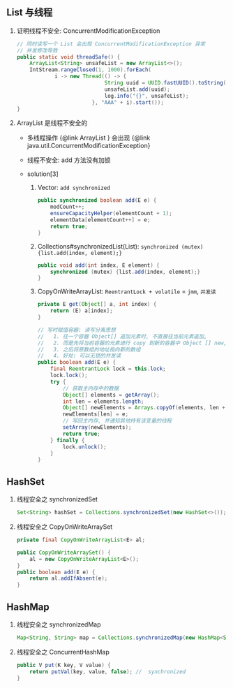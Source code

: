 ## List 与线程

1. 证明线程不安全: ConcurrentModificationException

   ```java
   // 同时读写一个 List 会出现 ConcurrentModificationException 异常
   // 并发修改导致
   public static void threadSafe() {
       ArrayList<String> unsafeList = new ArrayList<>();
       IntStream.rangeClosed(1, 1000).forEach(
               i -> new Thread(() -> {
                               String uuid = UUID.fastUUID().toString();
                               unsafeList.add(uuid);
                               log.info("{}", unsafeList);
                           }, "AAA" + i).start());
   }
   ```

2. ArrayList 是线程不安全的

   - 多线程操作 {@link ArrayList } 会出现 {@link java.util.ConcurrentModificationException}
   - 线程不安全: add 方法没有加锁
   - solution[3]

     1. Vector: `add synchronized`

        ```java
        public synchronized boolean add(E e) {
            modCount++;
            ensureCapacityHelper(elementCount + 1);
            elementData[elementCount++] = e;
            return true;
        }
        ```

     2. Collections#synchronizedList(List): `synchronized (mutex) {list.add(index, element);}`

        ```java
        public void add(int index, E element) {
            synchronized (mutex) {list.add(index, element);}
        }
        ```

     3. CopyOnWriteArrayList: `ReentrantLock + volatile` = `jmm`, `并发读`

        ```java
        private E get(Object[] a, int index) {
            return (E) a[index];
        }

        // 写时赋值容器: 读写分离思想
        //   1. 往一个容器 Object[] 追加元素时, 不直接往当前元素追加,
        //   2. 而是先将当前容器的元素进行 copy 到新的容器中 Object [] new, 之后再新的容器中加锁的追加元素
        //   3. 之后将原数组的地址指向新的数组
        //   4. 好处: 可以无锁的并发读
        public boolean add(E e) {
            final ReentrantLock lock = this.lock;
            lock.lock();
            try {
                // 获取主内存中的数据
                Object[] elements = getArray();
                int len = elements.length;
                Object[] newElements = Arrays.copyOf(elements, len + 1);
                newElements[len] = e;
                // 写回主内存, 并通知其他持有该变量的线程
                setArray(newElements);
                return true;
            } finally {
                lock.unlock();
            }
        }
        ```

## HashSet

1. 线程安全之 synchronizedSet

   ```java
   Set<String> hashSet = Collections.synchronizedSet(new HashSet<>());
   ```

2. 线程安全之 CopyOnWriteArraySet

   ```java
   private final CopyOnWriteArrayList<E> al;

   public CopyOnWriteArraySet() {
       al = new CopyOnWriteArrayList<E>();
   }
   public boolean add(E e) {
       return al.addIfAbsent(e);
   }
   ```

## HashMap

1. 线程安全之 synchronizedMap

   ```java
   Map<String, String> map = Collections.synchronizedMap(new HashMap<String, String>());
   ```

2. 线程安全之 ConcurrentHashMap

   ```java
   public V put(K key, V value) {
       return putVal(key, value, false); //  synchronized
   }
   ```
